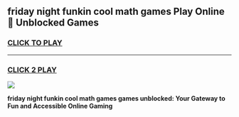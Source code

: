 
## friday night funkin cool math games Play Online 👋 Unblocked Games
<h3>
<a href="https://news.freeplayer.one?title=friday_night_funkin_cool_math_games&ref=17CMG">CLICK TO PLAY</a></h3>
<hr>

<h3>
<a href="https://news.freeplayer.one?title=friday_night_funkin_cool_math_games&ref=17CMG">CLICK 2 PLAY</a>
  
</h3>

<a href="https://news.freeplayer.one?title=friday_night_funkin_cool_math_games&ref=17CMG/"><img src="https://clearcache.store/games.png"></a>


**friday night funkin cool math games games unblocked: Your Gateway to Fun and Accessible Online Gaming**
